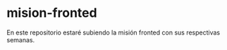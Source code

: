 # mision-fronted
En este repositorio estaré subiendo la misión fronted con sus respectivas semanas.
